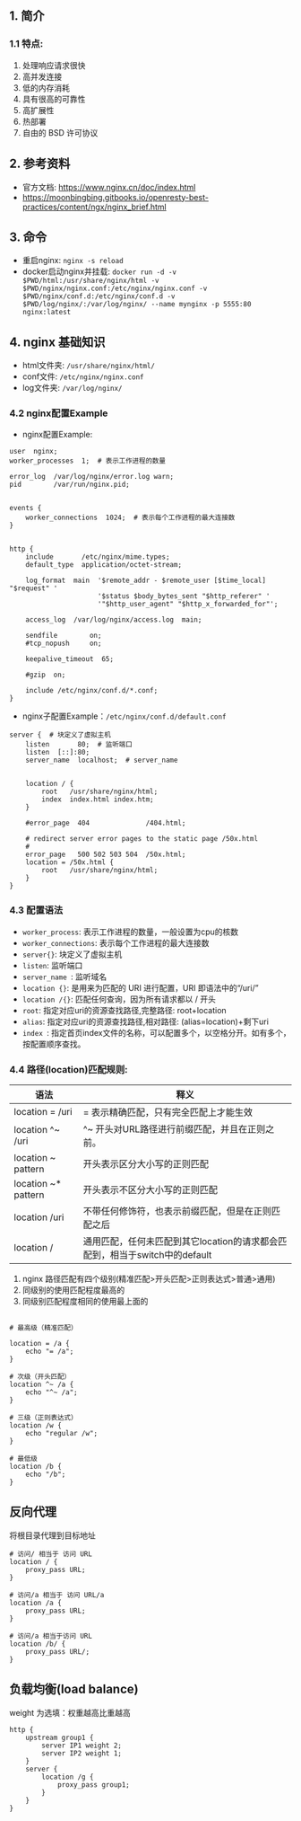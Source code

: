 

## 1. 简介

### 1.1 特点:
1. 处理响应请求很快
2. 高并发连接
3. 低的内存消耗
4. 具有很高的可靠性
5. 高扩展性
6. 热部署
7. 自由的 BSD 许可协议

## 2. 参考资料
- 官方文档: https://www.nginx.cn/doc/index.html
- https://moonbingbing.gitbooks.io/openresty-best-practices/content/ngx/nginx_brief.html

## 3. 命令
- 重启nginx: `nginx -s reload`
- docker启动nginx并挂载: `docker run -d -v $PWD/html:/usr/share/nginx/html -v $PWD/nginx/nginx.conf:/etc/nginx/nginx.conf -v $PWD/nginx/conf.d:/etc/nginx/conf.d -v $PWD/log/nginx/:/var/log/nginx/ --name mynginx -p 5555:80 nginx:latest`

## 4. nginx 基础知识

- html文件夹: `/usr/share/nginx/html/`
- conf文件: `/etc/nginx/nginx.conf`
- log文件夹: `/var/log/nginx/`

### 4.2 nginx配置Example
- nginx配置Example:

```nginx
user  nginx;
worker_processes  1;  # 表示工作进程的数量

error_log  /var/log/nginx/error.log warn;
pid        /var/run/nginx.pid;


events {
    worker_connections  1024;  # 表示每个工作进程的最大连接数
}


http {
    include       /etc/nginx/mime.types;
    default_type  application/octet-stream;

    log_format  main  '$remote_addr - $remote_user [$time_local] "$request" '
                      '$status $body_bytes_sent "$http_referer" '
                      '"$http_user_agent" "$http_x_forwarded_for"';

    access_log  /var/log/nginx/access.log  main;

    sendfile        on;
    #tcp_nopush     on;

    keepalive_timeout  65;

    #gzip  on;

    include /etc/nginx/conf.d/*.conf;
}
```

- nginx子配置Example：`/etc/nginx/conf.d/default.conf`

```nginx
server {  # 块定义了虚拟主机
    listen       80;  # 监听端口
    listen  [::]:80;
    server_name  localhost;  # server_name


    location / {
        root   /usr/share/nginx/html;
        index  index.html index.htm;
    }

    #error_page  404              /404.html;

    # redirect server error pages to the static page /50x.html
    #
    error_page   500 502 503 504  /50x.html;
    location = /50x.html {
        root   /usr/share/nginx/html;
    }
}
```



### 4.3 配置语法

- `worker_process`: 表示工作进程的数量，一般设置为cpu的核数
- `worker_connections`: 表示每个工作进程的最大连接数
- `server{}`: 块定义了虚拟主机
- `listen`: 监听端口
- `server_name `: 监听域名
- `location {}`: 是用来为匹配的 URI 进行配置，URI 即语法中的“/uri/”
- `location /{}`: 匹配任何查询，因为所有请求都以 / 开头
- `root`: 指定对应uri的资源查找路径,完整路径: root+location
- `alias`: 指定对应uri的资源查找路径,相对路径: (alias=location)+剩下uri
- `index `: 指定首页index文件的名称，可以配置多个，以空格分开。如有多个，按配置顺序查找。

### 4.4 路径(location)匹配规则:

|语法|释义|
|-|-|
|location = /uri|= 表示精确匹配，只有完全匹配上才能生效|
|location ^~ /uri|^~ 开头对URL路径进行前缀匹配，并且在正则之前。|
|location ~ pattern|开头表示区分大小写的正则匹配|
|location ~* pattern|开头表示不区分大小写的正则匹配|
|location /uri|不带任何修饰符，也表示前缀匹配，但是在正则匹配之后|
|location /|通用匹配，任何未匹配到其它location的请求都会匹配到，相当于switch中的default|

1. nginx 路径匹配有四个级别(精准匹配>开头匹配>正则表达式>普通>通用)
2. 同级别的使用匹配程度最高的
3. 同级别匹配程度相同的使用最上面的


```nginx

# 最高级（精准匹配）

location = /a {
    echo "= /a";
}

# 次级（开头匹配）
location ^~ /a {
    echo "^~ /a";
}

# 三级（正则表达式）
location /w {
    echo "regular /w";
}

# 最低级
location /b {
    echo "/b";
}

```

## 反向代理

将根目录代理到目标地址
```nginx
# 访问/ 相当于 访问 URL
location / {
    proxy_pass URL;
}

# 访问/a 相当于 访问 URL/a
location /a {
    proxy_pass URL;
}

# 访问/a 相当于访问 URL
location /b/ {
    proxy_pass URL/;
}

```

## 负载均衡(load balance)

weight 为选填：权重越高比重越高

```nginx
http {
    upstream group1 {
        server IP1 weight 2;
        server IP2 weight 1;
    }
    server {
        location /g {
            proxy_pass group1;
        }
    }
}


```
